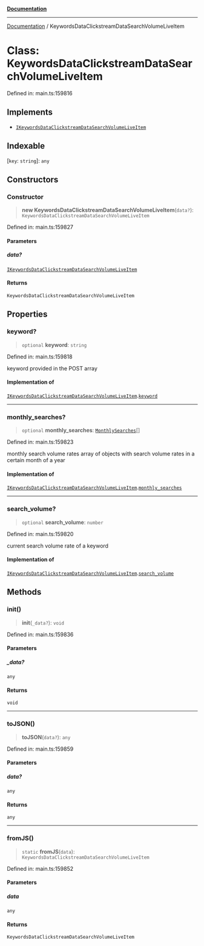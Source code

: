 [**Documentation**](../README.md)

***

[Documentation](../README.md) / KeywordsDataClickstreamDataSearchVolumeLiveItem

# Class: KeywordsDataClickstreamDataSearchVolumeLiveItem

Defined in: main.ts:159816

## Implements

- [`IKeywordsDataClickstreamDataSearchVolumeLiveItem`](../interfaces/IKeywordsDataClickstreamDataSearchVolumeLiveItem.md)

## Indexable

\[`key`: `string`\]: `any`

## Constructors

### Constructor

> **new KeywordsDataClickstreamDataSearchVolumeLiveItem**(`data?`): `KeywordsDataClickstreamDataSearchVolumeLiveItem`

Defined in: main.ts:159827

#### Parameters

##### data?

[`IKeywordsDataClickstreamDataSearchVolumeLiveItem`](../interfaces/IKeywordsDataClickstreamDataSearchVolumeLiveItem.md)

#### Returns

`KeywordsDataClickstreamDataSearchVolumeLiveItem`

## Properties

### keyword?

> `optional` **keyword**: `string`

Defined in: main.ts:159818

keyword provided in the POST array

#### Implementation of

[`IKeywordsDataClickstreamDataSearchVolumeLiveItem`](../interfaces/IKeywordsDataClickstreamDataSearchVolumeLiveItem.md).[`keyword`](../interfaces/IKeywordsDataClickstreamDataSearchVolumeLiveItem.md#keyword)

***

### monthly\_searches?

> `optional` **monthly\_searches**: [`MonthlySearches`](MonthlySearches.md)[]

Defined in: main.ts:159823

monthly search volume rates
array of objects with search volume rates in a certain month of a year

#### Implementation of

[`IKeywordsDataClickstreamDataSearchVolumeLiveItem`](../interfaces/IKeywordsDataClickstreamDataSearchVolumeLiveItem.md).[`monthly_searches`](../interfaces/IKeywordsDataClickstreamDataSearchVolumeLiveItem.md#monthly_searches)

***

### search\_volume?

> `optional` **search\_volume**: `number`

Defined in: main.ts:159820

current search volume rate of a keyword

#### Implementation of

[`IKeywordsDataClickstreamDataSearchVolumeLiveItem`](../interfaces/IKeywordsDataClickstreamDataSearchVolumeLiveItem.md).[`search_volume`](../interfaces/IKeywordsDataClickstreamDataSearchVolumeLiveItem.md#search_volume)

## Methods

### init()

> **init**(`_data?`): `void`

Defined in: main.ts:159836

#### Parameters

##### \_data?

`any`

#### Returns

`void`

***

### toJSON()

> **toJSON**(`data?`): `any`

Defined in: main.ts:159859

#### Parameters

##### data?

`any`

#### Returns

`any`

***

### fromJS()

> `static` **fromJS**(`data`): `KeywordsDataClickstreamDataSearchVolumeLiveItem`

Defined in: main.ts:159852

#### Parameters

##### data

`any`

#### Returns

`KeywordsDataClickstreamDataSearchVolumeLiveItem`
